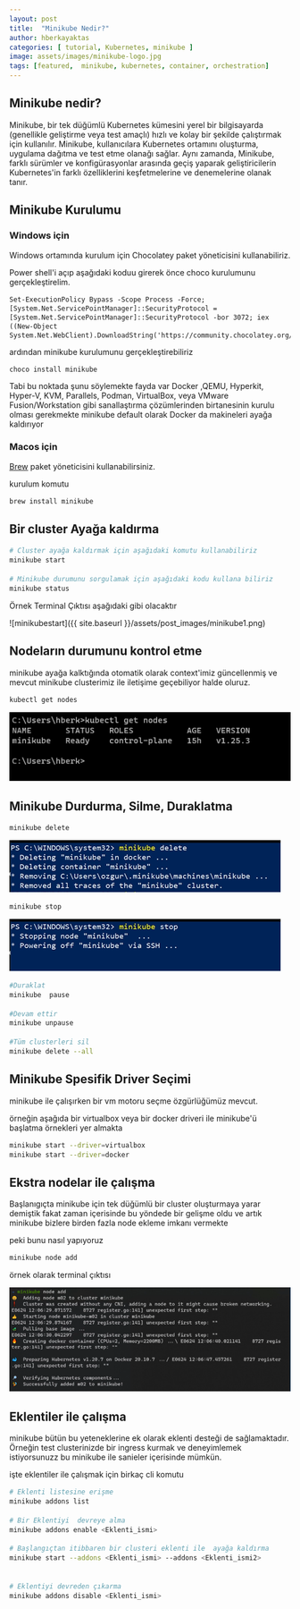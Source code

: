 ```yaml
---
layout: post
title:  "Minikube Nedir?"
author: hberkayaktas
categories: [ tutorial, Kubernetes, minikube ]
image: assets/images/minikube-logo.jpg
tags: [featured,  minikube, kubernetes, container, orchestration]
---
```

## Minikube nedir?

Minikube, bir tek düğümlü Kubernetes kümesini yerel bir bilgisayarda (genellikle geliştirme veya test amaçlı) hızlı ve kolay bir şekilde çalıştırmak için kullanılır. Minikube, kullanıcılara Kubernetes ortamını oluşturma, uygulama dağıtma ve test etme olanağı sağlar. Aynı zamanda, Minikube, farklı sürümler ve konfigürasyonlar arasında geçiş yaparak geliştiricilerin Kubernetes'in farklı özelliklerini keşfetmelerine ve denemelerine olanak tanır.

## Minikube Kurulumu
### Windows için

Windows ortamında kurulum için Chocolatey paket yöneticisini kullanabiliriz.

Power shell'i açıp aşağıdaki koduu girerek önce choco kurulumunu gerçekleştirelim.

```PS
Set-ExecutionPolicy Bypass -Scope Process -Force; [System.Net.ServicePointManager]::SecurityProtocol = [System.Net.ServicePointManager]::SecurityProtocol -bor 3072; iex ((New-Object System.Net.WebClient).DownloadString('https://community.chocolatey.org/install.ps1'))
```

ardından minikube  kurulumunu gerçekleştirebiliriz

```PS
choco install minikube
```

Tabi bu noktada şunu söylemekte fayda var Docker ,QEMU, Hyperkit, Hyper-V, KVM, Parallels, Podman, VirtualBox, veya  VMware Fusion/Workstation gibi sanallaştırma çözümlerinden birtanesinin kurulu olması gerekmekte
minikube default olarak Docker da makineleri ayağa kaldırıyor


### Macos için 

[Brew](https://brew.sh/) paket yöneticisini kullanabilirsiniz.


kurulum komutu 

```bash
brew install minikube
```


## Bir  cluster Ayağa kaldırma

```bash
# Cluster ayağa kaldırmak için aşağıdaki komutu kullanabiliriz
minikube start

# Minikube durumunu sorgulamak için aşağıdaki kodu kullana biliriz
minikube status
```
Örnek Terminal Çıktısı aşağıdaki gibi olacaktır

![minikubestart]({{ site.baseurl }}/assets/post_images/minikube1.png)

## Nodeların durumunu kontrol etme

minikube ayağa kalktığında otomatik olarak context'imiz güncellenmiş ve mevcut minikube clusterimiz ile iletişime geçebiliyor halde oluruz.

```bash 
kubectl get nodes
```
![minikubegetnodes](_posts/images/minikubegetnodes.png)


## Minikube Durdurma, Silme, Duraklatma



```bash 
minikube delete
```
![minikubedelete](_posts/images/minikubedelete.png)

```bash 
minikube stop
```
![minikubestop](_posts/images/minikubestop.png)



```bash 
#Duraklat
minikube  pause

#Devam ettir
minikube unpause

#Tüm clusterleri sil
minikube delete --all
```


## Minikube Spesifik Driver Seçimi

minikube ile çalışırken bir vm motoru seçme özgürlüğümüz mevcut. 

örneğin aşağıda bir virtualbox veya bir docker driveri ile minikube'ü başlatma örnekleri yer almakta

```bash
minikube start --driver=virtualbox
minikube start --driver=docker
```

## Ekstra nodelar ile çalışma

Başlanıgıçta minikube için  tek düğümlü bir cluster oluşturmaya yarar demiştik fakat zaman içerisinde bu yöndede bir  gelişme oldu ve artık minikube bizlere birden fazla node ekleme imkanı vermekte 

peki bunu nasıl yapıyoruz

```bash
minikube node add
```

örnek olarak terminal  çıktısı

![minikubenodeadd](_posts/images/minikubenodeadd.png)


## Eklentiler ile çalışma

minikube bütün bu yeteneklerine ek olarak eklenti desteği de sağlamaktadır. 
Örneğin test  clusterinizde bir ingress kurmak ve deneyimlemek istiyorsunuzz bu minikube  ile sanieler  içerisinde mümkün.

işte eklentiler ile çalışmak  için birkaç cli komutu

```bash
# Eklenti listesine erişme
minikube addons list

# Bir Eklentiyi  devreye alma
minikube addons enable <Eklenti_ismi>

# Başlangıçtan itibbaren bir clusteri eklenti ile  ayağa kaldırma
minikube start --addons <Eklenti_ismi> --addons <Eklenti_ismi2>


# Eklentiyi devreden çıkarma   
minikube addons disable <Eklenti_ismi>

```


